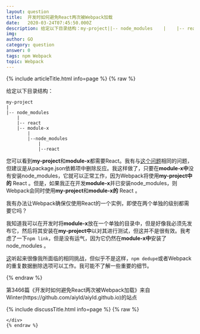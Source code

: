 ```yaml
---
layout: question
title:  开发时如何避免React两次被Webpack加载
date:   2020-03-24T07:45:50.000Z
description: 给定以下目录结构：my-project||-- node_modules    |    |-- react    |-- module-x...
img: 
author: GO
category: question
answer: 0
tags: npm Webpack
topic: Webpack
---
```

<div class="article-root">
  <div class="article">
    {% include articleTitle.html info=page %}
    {% raw %}
    <div class="article-content"><p><font style="vertical-align: inherit;"><font style="vertical-align: inherit;">给定以下目录结构：</font></font></p>

<pre><code>my-project<font></font>
|<font></font>
|-- node_modules<font></font>
    |<font></font>
    |-- react<font></font>
    |-- module-x<font></font>
        |<font></font>
        |--node_modules<font></font>
            |<font></font>
            |--react<font></font>
</code></pre>

<p><font style="vertical-align: inherit;"><font style="vertical-align: inherit;">您可以看到</font></font><strong><font style="vertical-align: inherit;"><font style="vertical-align: inherit;">my-project</font></font></strong><font style="vertical-align: inherit;"><font style="vertical-align: inherit;">和</font></font><strong><font style="vertical-align: inherit;"><font style="vertical-align: inherit;">module-x</font></font></strong><font style="vertical-align: inherit;"><font style="vertical-align: inherit;">都需要React。</font><font style="vertical-align: inherit;">我有与</font></font><a href="https://stackoverflow.com/questions/28519287/what-does-only-a-reactowner-can-have-refs-mean"><font style="vertical-align: inherit;"><font style="vertical-align: inherit;">这个问题</font></font></a><font style="vertical-align: inherit;"><font style="vertical-align: inherit;">相同的问题</font><font style="vertical-align: inherit;">，但建议是从package.json依赖项中删除反应。</font><font style="vertical-align: inherit;">我这样做了，只要在</font></font><strong><font style="vertical-align: inherit;"><font style="vertical-align: inherit;">module-x中</font></font></strong><font style="vertical-align: inherit;"><font style="vertical-align: inherit;">没有安装node_modules，它就可以正常工作</font><font style="vertical-align: inherit;">，因为Webpack将使用</font></font><strong><font style="vertical-align: inherit;"><font style="vertical-align: inherit;">my-project中的</font></font></strong><font style="vertical-align: inherit;"><font style="vertical-align: inherit;"> React </font><font style="vertical-align: inherit;">。</font><font style="vertical-align: inherit;">但是，如果我正在开发</font></font><strong><font style="vertical-align: inherit;"><font style="vertical-align: inherit;">module-x</font></font></strong><font style="vertical-align: inherit;"><font style="vertical-align: inherit;">并已安装node_modules，则Webpack会同时使用</font></font><strong><font style="vertical-align: inherit;"><font style="vertical-align: inherit;">my-project</font></font></strong><font style="vertical-align: inherit;"><font style="vertical-align: inherit;">和</font></font><strong><font style="vertical-align: inherit;"><font style="vertical-align: inherit;">module-x的</font></font></strong><font style="vertical-align: inherit;"><font style="vertical-align: inherit;"> React </font><font style="vertical-align: inherit;">。</font></font></p>

<p><font style="vertical-align: inherit;"><font style="vertical-align: inherit;">我有办法让Webpack确保仅使用React的一个实例，即使在两个单独的级别都需要它吗？</font></font></p>

<p><font style="vertical-align: inherit;"><font style="vertical-align: inherit;">我知道我可以</font><font style="vertical-align: inherit;">在开发时</font><font style="vertical-align: inherit;">将</font></font><strong><font style="vertical-align: inherit;"><font style="vertical-align: inherit;">module-x</font></font></strong><font style="vertical-align: inherit;"><font style="vertical-align: inherit;">放在一个单独的目录中，但是好像我必须先发布它，然后将其安装在</font></font><strong><font style="vertical-align: inherit;"><font style="vertical-align: inherit;">my-project中</font></font></strong><font style="vertical-align: inherit;"><font style="vertical-align: inherit;">以对其进行测试，但这并不是很有效。</font><font style="vertical-align: inherit;">我考虑了一下</font></font><code>npm link</code><font style="vertical-align: inherit;"><font style="vertical-align: inherit;">，但是没有运气，因为它仍然在</font></font><strong><font style="vertical-align: inherit;"><font style="vertical-align: inherit;">module-x中</font></font></strong><font style="vertical-align: inherit;"><font style="vertical-align: inherit;">安装了node_modules </font><font style="vertical-align: inherit;">。</font></font></p>

<p><a href="https://github.com/webpack/webpack/issues/105" rel="noreferrer"><font style="vertical-align: inherit;"><font style="vertical-align: inherit;">这</font></font></a><font style="vertical-align: inherit;"><font style="vertical-align: inherit;">听起来很像我所面临的相同挑战，但似乎不是这样，</font></font><code>npm dedupe</code><font style="vertical-align: inherit;"><font style="vertical-align: inherit;">或者Webpack的重复数据删除选项可以工作。</font><font style="vertical-align: inherit;">我可能不了解一些重要的细节。</font></font></p></div>
    {% endraw %}
  </div>
  <p class="winter_mark">第3466篇《开发时如何避免React两次被Webpack加载》来自Winter(https://github.com/aiyld/aiyld.github.io)的站点</p>
  <div class="discuss-wrapper">
    {% include discussTitle.html info=page %}
    {% raw %}
    <div class="discuss-list">
    
    </div>
    {% endraw %}
  </div>
<div>
